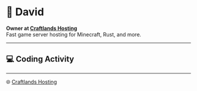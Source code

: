 # 👋 David

**Owner at [Craftlands Hosting](https://craftlands.host)**  
Fast game server hosting for Minecraft, Rust, and more.

---

## 💻 Coding Activity

<!--START_SECTION:waka-->
<!--END_SECTION:waka-->

---

🌐 [Craftlands Hosting](https://craftlands.host)  
